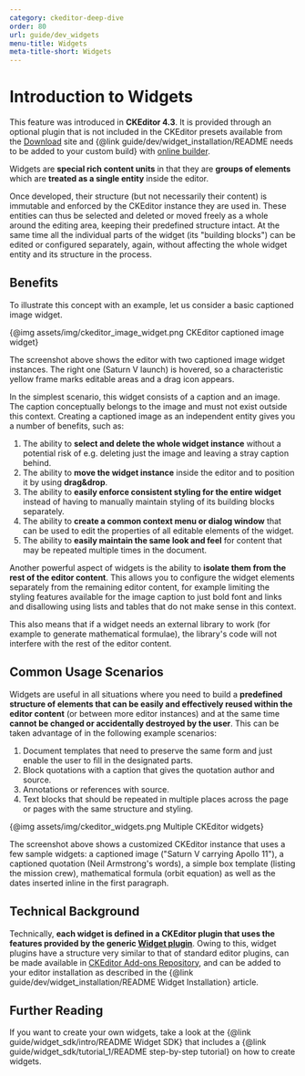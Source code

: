 ```yaml
---
category: ckeditor-deep-dive
order: 80
url: guide/dev_widgets
menu-title: Widgets
meta-title-short: Widgets
---
```

<!--
Copyright (c) 2003-2020, CKSource - Frederico Knabben. All rights reserved.
For licensing, see LICENSE.md.
-->

# Introduction to Widgets

<info-box info="">
    This feature was introduced in <strong>CKEditor 4.3</strong>. It is provided through an optional plugin that is not included in the CKEditor presets available from the <a href="https://ckeditor.com/ckeditor-4/download/">Download</a> site and {@link guide/dev/widget_installation/README needs to be added to your custom build} with <a href="https://ckeditor.com/cke4/builder">online builder</a>.
</info-box>

Widgets are **special rich content units** in that they are **groups of elements** which are **treated as a single entity** inside the editor.

Once developed, their structure (but not necessarily their content) is immutable and enforced by the CKEditor instance they are used in. These entities can thus be selected and deleted or moved freely as a whole around the editing area, keeping their predefined structure intact. At the same time all the individual parts of the widget (its "building blocks") can be edited or configured separately, again, without affecting the whole widget entity and its structure in the process.

## Benefits

To illustrate this concept with an example, let us consider a basic captioned image widget.

{@img assets/img/ckeditor_image_widget.png CKEditor captioned image widget}

The screenshot above shows the editor with two captioned image widget instances. The right one (Saturn V launch) is hovered, so a characteristic yellow frame marks editable areas and a drag icon appears.

In the simplest scenario, this widget consists of a caption and an image. The caption conceptually belongs to the image and must not exist outside this context. Creating a captioned image as an independent entity gives you a number of benefits, such as:

1. The ability to **select and delete the whole widget instance** without a potential risk of e.g. deleting just the image and leaving a stray caption behind.
2. The ability to **move the widget instance** inside the editor and to position it by using **drag&drop**.
3. The ability to **easily enforce consistent styling for the entire widget** instead of having to manually maintain styling of its building blocks separately.
4. The ability to **create a common context menu or dialog window** that can be used to edit the properties of all editable elements of the widget.
5. The ability to **easily maintain the same look and feel** for content that may be repeated multiple times in the document.

Another powerful aspect of widgets is the ability to **isolate them from the rest of the editor content**. This allows you to configure the widget elements separately from the remaining editor content, for example limiting the styling features available for the image caption to just bold font and links and disallowing using lists and tables that do not make sense in this context.

This also means that if a widget needs an external library to work (for example to generate mathematical formulae), the library's code will not interfere with the rest of the editor content.

## Common Usage Scenarios

Widgets are useful in all situations where you need to build a **predefined structure of elements that can be easily and effectively reused within the editor content** (or between more editor instances) and at the same time **cannot be changed or accidentally destroyed by the user**. This can be taken advantage of in the following example scenarios:

1. Document templates that need to preserve the same form and just enable the user to fill in the designated parts.
2. Block quotations with a caption that gives the quotation author and source.
3. Annotations or references with source.
4. Text blocks that should be repeated in multiple places across the page or pages with the same structure and styling.

{@img assets/img/ckeditor_widgets.png Multiple CKEditor widgets}

The screenshot above shows a customized CKEditor instance that uses a few sample widgets: a captioned image ("Saturn V carrying Apollo 11"), a captioned quotation (Neil Armstrong's words), a simple box template (listing the mission crew), mathematical formula (orbit equation) as well as the dates inserted inline in the first paragraph.

## Technical Background

Technically, **each widget is defined in a CKEditor plugin that uses the features provided by the generic [Widget plugin](https://ckeditor.com/cke4/addon/widget)**. Owing to this, widget plugins have a structure very similar to that of standard editor plugins, can be made available in [CKEditor Add-ons Repository](https://ckeditor.com/cke4/addons/plugins/all), and can be added to your editor installation as described in the {@link guide/dev/widget_installation/README Widget Installation} article.

## Further Reading

If you want to create your own widgets, take a look at the {@link guide/widget_sdk/intro/README Widget SDK} that includes a {@link guide/widget_sdk/tutorial_1/README step-by-step tutorial} on how to create widgets.

